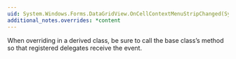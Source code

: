 ```yaml
---
uid: System.Windows.Forms.DataGridView.OnCellContextMenuStripChanged(System.Windows.Forms.DataGridViewCellEventArgs)
additional_notes.overrides: *content
---
```


<p>When overriding <xref href="System.Windows.Forms.DataGridView.OnCellContextMenuStripChanged(System.Windows.Forms.DataGridViewCellEventArgs)"></xref> in a derived class, be sure to call the base class’s <xref href="System.Windows.Forms.DataGridView.OnCellContextMenuStripChanged(System.Windows.Forms.DataGridViewCellEventArgs)"></xref> method so that registered delegates receive the event.</p>


